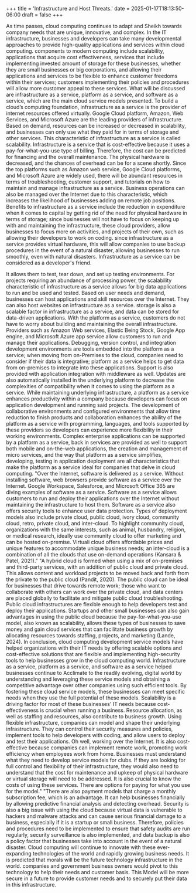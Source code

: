 +++
title = 'Infrastructure and Host Threats.'
date = 2025-01-17T18:13:50-06:00
draft = false
+++


As time passes, cloud computing continues to adapt and Sheikh towards company needs that are unique, innovative, and complex. In the IT infrastructure, businesses and developers can take many developmental approaches to provide high-quality applications and services within cloud computing. components to modern computing include scalability, applications that acquire cost effectiveness, services that include implementing invested amount of storage for these businesses, whether they are small businesses or big corporations, and allowing their applications and services to be flexible to enhance customer freedoms within their services; customers implementing their policies and procedures will allow more customer appeal to these services. What will be discussed are infrastructure as a service, platform as a service, and software as a service, which are the main cloud service models presented. To build a cloud’s computing foundation, infrastructure as a service is the provider of internet resources offered virtually. Google Cloud platform, Amazon, Web Services, and Microsoft Azure are the leading providers of infrastructure.
Based on demand, resources can be increased or decreased in scalability, and businesses can only use what they paid for in terms of storage and other services. This characteristic of infrastructure as a service is called scalability. Infrastructure is a service that is cost-effective because it uses a pay-for-what-you-use type of billing. Therefore, the cost can be predicted for financing and the overall maintenance. The physical hardware is decreased, and the chances of overhead can be for a scene shortly. Since the top platforms such as Amazon web service, Google Cloud platforms, and Microsoft Azure are widely used, there will be abundant resources in terms of troubleshooting, customer support, and tutorials on how to maintain and manage infrastructure as a service. Business operations can also be managed over the Internet due to this characteristic, which increases the likelihood of businesses adding on remote job positions.
Benefits to infrastructure as a service include the reduction in expenditure when it comes to capital by getting rid of the need for physical hardware in terms of storage; since businesses will not have to focus on keeping up with and maintaining the infrastructure, these cloud providers, allow businesses to focus more on activities, and projects of their own, such as allowing their developers to work on coding. since infrastructure as a service provides virtual hardware, this will allow companies to use backup procedures in the event of a natural disaster, allowing businesses to run smoothly, even with natural disasters. Infrastructure as a service can be considered as a developer's friend.

It allows them to test, tear down, and set up testing environments. For projects requiring an abundance of processing power, the scalability characteristic of infrastructure as a service allows for big data applications to run and be used and tested. Based on user needs and demand, businesses can host applications and skill resources over the Internet. They can also host websites on infrastructure as a service. storage is also a scalable factor in infrastructure as a service, and data can be stored for data-driven applications. With the platform as a service, customers do not have to worry about building and maintaining the overall infrastructure. Providers such as Amazon Web services, Elastic Being Stock, Google App engine, and Microsoft Azure app service allow customers to run and manage their applications. Debugging, version control, and integration development environments are tools embedded into the platform as a service; when moving from on-Premises to the cloud, companies need to consider if their data is integrative; platform as a service helps to get data from on-premises to integrate into these applications.
Support is also provided with application integration with middleware as well. Updates are also automatically installed in the underlying platform to decrease the complexities of compatibility when it comes to using the platform as a service. While maintaining underlying infrastructure, a platform as a service enhances productivity within a company because developers can focus on application development and running said projects. The development of collaborative environments and configured environments that allow time reduction to finish products and collaboration enhances the ability of the platform as a service with programming, languages, and tools supported by these providers so developers can experience more flexibility in their working environments. Complex enterprise applications can be supported by a platform as a service, back in services are provided as well to support both mobile and on-the-web applications, the creation and management of micro services, and the way that platform as a service simplifies, developing, testing in application deployment are all characteristics that make the platform as a service ideal for companies that delve in cloud computing. 
"Over the Internet, software is delivered as a service. Without installing software, web browsers provide software as a service over the Internet. Google Workspace, Salesforce, and Microsoft Office 365 are diving examples of software as a service. Software as a service allows customers to run and deploy their applications over the Internet without maintaining the infrastructure to host them. Software as a service also offers security tools to enhance user data protection. Types of deployment models also include private cloud, public cloud, ivory cloud, community cloud, retro, private cloud, and inter–cloud. To highlight community cloud, organizations with the same interests, such as animal, husbandry, religion, or medical research, ideally use community cloud to offer marketing and can be hosted on-premise. Virtuali cloud offers affordable prices and unique features to accommodate unique business needs; an inter-cloud is a combination of all the clouds that use on-demand operations (Kansara & Patel, 2021)." 
"A hybrid cloud is formed when using a mix of on-premises and third-party services, with an addition of public cloud and private cloud. This allows content and workload projects to be moved back and forth from the private to the public cloud (Pandit, 2020). The public cloud can be ideal for businesses that drive towards remote work; those who want to collaborate with others can work over the private cloud, and data centers are placed globally to facilitate and mitigate public cloud troubleshooting. Public cloud infrastructures are flexible enough to help developers test and deploy their applications. Startups and other small businesses can also gain advantages in using the public cloud because the pay-for-what-you-use model, also known as scalability, allows these types of businesses to save money and gain cloud services that can facilitate business growth by allocating resources towards staffing, projects, and marketing (Lande, 2024).
In conclusion, cloud computing development service models have helped organizations with their IT needs by offering scalable options and cost-effective solutions that are flexible and implementing high-security tools to help businesses grow in the cloud computing world. Infrastructure as a service, platform as a service, and software as a service helped businesses continue to Acclimate to the readily evolving, digital world by understanding and leveraging these service models and obtaining a competitive advantage over other companies using such efficient tools. By fostering these cloud service models, these businesses can meet specific needs when they use the full potential of these models. Scalability is a driving factor for most of these businesses' IT needs because cost-effectiveness is crucial when running a business.
Resource allocation, as well as staffing and resources, also contribute to business growth. Using flexible infrastructure, companies can model and shape their underlying infrastructure. They can control their security measures and policies, implement tools to help developers with coding, and allow users to deploy and test their applications. Oh well, working over the Internet. It is also cost-effective because companies can implement remote work, promoting work efficiency when employees work from home. Businesses must understand what they need to develop service models for clubs. If they are looking for full control and flexibility of their infrastructure, they would also need to understand that the cost for maintenance and upkeep of physical hardware or virtual storage will need to be addressed. It is also crucial to know the costs of using these services. There are options for paying for what you use for the model." "There are also payment models that charge a monthly subscription fee, which is an advantage. It can help businesses financially by allowing predictive financial analysis and detecting overhead. Security is also a big issue with using the cloud because virtual data is vulnerable to hackers and malware attacks and can cause serious financial damage to a business, especially if it is a startup or small business. Therefore, policies and procedures need to be implemented to ensure that safety audits are run regularly, security surveillance is also implemented, and data backup is also a policy factor that businesses take into account in the event of a natural disaster. 
Cloud computing will continue to innovate with these ever-expanding technologies of the world and rapidly growing business needs.  It is predicted that morals will be the future technology infrastructure in the world. companies and government business owners would pivot to this technology to help their needs and customer basis. This  Model will be more secure  in a future to provide customer needs and to securely put their data in this infrastructure.

